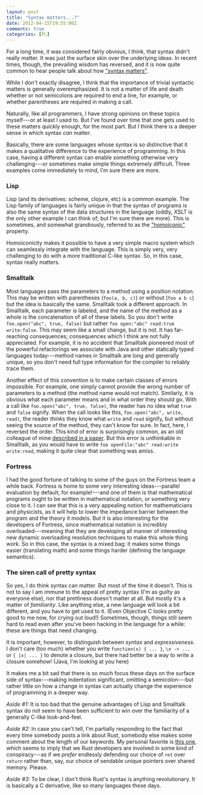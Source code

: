 ```yaml
---
layout: post
title: "Syntax matters...?"
date: 2012-04-15T19:55:00Z
comments: true
categories: [PL]
---
```


For a long time, it was considered fairly obvious, I think, that
syntax didn't really matter.  It was just the surface skin over the
underlying ideas.  In recent times, though, the prevailing wisdom has
reversed, and it is now quite common to hear people talk about how
["syntax matters"][sm].  

While I don't exactly disagree, I think that the importance of trivial
syntactic matters is generally overemphasized.  It is not a matter of
life and death whether or not semicolons are required to end a line,
for example, or whether parentheses are required in making a call.

Naturally, like all programmers, I have strong opinions on these
topics myself---or at least I used to.  But I've found over time that
one gets used to these matters quickly enough, for the most part.  But
I think there is a deeper sense in which syntax *can* matter.

[sm]: https://www.google.com/search?q=syntax%20matters

Basically, there are some languages whose syntax is so distinctive
that it makes a qualitative difference to the experience of
programming.  In this case, having a different syntax can enable
something otherwise very challenging---or sometimes make simple things
extremely difficult.  Three examples come immediately to mind, I'm sure
there are more.

### Lisp

Lisp (and its derivatives: scheme, clojure, etc) is a common example.
The Lisp family of languages is fairly unique in that the syntax of
programs is also the same syntax of the data structures in the
language (oddly, XSLT is the only other example I can think of; but
I'm sure there are more).  This is sometimes, and somewhat
grandiously, referred to as the ["homoiconic"][hi] property.

[hi]: http://en.wikipedia.org/wiki/Homoiconicity

Homoiconicity makes it possible to have a very simple macro system
which can seamlessly integrate with the language.  This is simply
very, very challenging to do with a more traditional C-like syntax.
So, in this case, syntax really matters.

### Smalltalk

Most languages pass the parameters to a method using a position
notation.  This may be written with parentheses (`foo(a, b, c)`) or
without (`foo a b c`) but the idea is basically the same.  Smalltalk
took a different approach.  In Smalltalk, each parameter is labeled,
and the name of the method as a whole is the concatenation of all of
these labels.  So you don't write `foo.open("abc", true, false)` but
rather `foo open:"abc" read:true write:false`.  This may seem like a
small change, but it is not.  It has far-reaching consequences;
consequences which I think are not fully appreciated.  For example, it
is no accident that Smalltalk pioneered most of the powerful
refactorings we associate with Java and other statically typed
languages today---method names in Smalltalk are long and generally
unique, so you don't need full type information for the compiler to
reliably trace them.

Another effect of this convention is to make certain classes of errors
impossible.  For example, one simply cannot provide the wrong number
of parameters to a method (the method name would not match).
Similarly, it is obvious what each parameter means and in what order
they should go.  With a call like `foo.open("abc", true, false)`, the
reader has no idea what `true` and `false` signify.  When the call
looks like this, `foo.open("abc", write, read)`, the reader *thinks*
they know what `write` and `read` signify, but without seeing the
source of the method, they can't know for sure.  In fact, here, I
reversed the order.  This kind of error is surprisingly common, as an
old colleague of mine [described in a paper][pradel].  But this error
is unthinkable in Smalltalk, as you would have to write `foo
openFile:"abc" read:write write:read`, making it quite clear that
something was amiss.

[pradel]: http://mp.binaervarianz.de/issta2011.pdf

### Fortress

I had the good fortune of talking to some of the guys on the Fortress
team a while back.  Fortress is home to some very interesting
ideas---parallel evaluation by default, for example!---and one of them
is that mathematical programs ought to be written in mathematical
notation, or something very close to it.  I can see that this is a
very appealing notion for mathematicians and physicists, as it will
help to lower the impedance barrier between the program and the theory
it models.  But it is also interesting for the developers of Fortress,
since mathematical notation is incredibly overloaded---meaning that
they are developing all manner of interesting new dynamic overloading
resolution techniques to make this whole thing work.  So in this case,
the syntax is a mixed bag: it makes some things easier (translating
math) and some things harder (defining the language semantics).

### The siren call of pretty syntax

So yes, I do think syntax can matter.  But most of the time it
doesn't.  This is not to say I am immune to the appeal of pretty
syntax (I'm as guilty as everyone else), nor that prettiness doesn't
matter at all.  But mostly it's a matter of *familiarity*.  Like
anything else, a new language will look a bit different, and you have
to get used to it. (Even Objective C looks pretty good to me now, for
crying out loud!)  Sometimes, though, things still seem hard to read
even after you've been hacking in the language for a while: these are
things that need changing.

It is important, however, to distinguish between *syntax* and
*expressiveness*.  I don't care (too much) whether you write
`function(x) { ... }`, `\x -> ...` or `{ |x| ... }` to denote a
closure, but there had better be a way to write a closure somehow!
(Java, I'm looking at you here)

It makes me a bit sad that there is so much focus these days on the
surface side of syntax---making indentation significant, omitting a
semicolon---but rather little on how a change in syntax can actually
change the experience of programming in a deeper way.

*Aside #1:* It is too bad that the genuine advantages of
Lisp and Smalltalk syntax do not seem to have been sufficient to win
over the familiarity of a generally C-like look-and-feel.

*Aside #2:* In case you can't tell, I'm partially responding to the
fact that every time somebody posts a link about Rust, somebody else
makes some comment about the length of our keywords.  My personal
favorite is [this one][hn], which seems to imply that we Rust
developers are involved in some kind of conspiracy---as if we *prefer*
endlessly defending our choice of `ret` over `return` rather than,
say, our choice of sendable unique pointers over shared memory.
Please.

*Aside #3:* To be clear, I don't think Rust's syntax is anything
revolutionary.  It is basically a C derivative, like so many languages
these days.

[hn]: http://news.ycombinator.com/item?id=3826528

